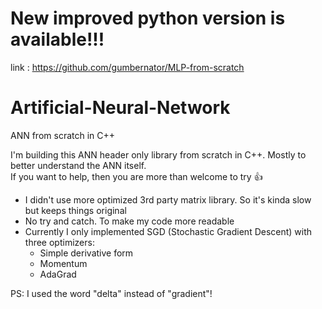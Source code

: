 # New improved python version is available!!!
link : https://github.com/gumbernator/MLP-from-scratch
# Artificial-Neural-Network
ANN from scratch in C++

I'm building this ANN header only library from scratch in C++. Mostly to better understand the ANN itself.\
If you want to help, then you are more than welcome to try :+1:
- I didn't use more optimized 3rd party matrix library. So it's kinda slow but keeps things original
- No try and catch. To make my code more readable
- Currently I only implemented SGD (Stochastic Gradient Descent) with three optimizers:
  - Simple derivative form
  - Momentum
  - AdaGrad

PS:
  I used the word "delta" instead of "gradient"!
